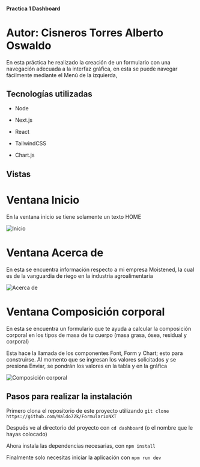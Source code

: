 #### Practica 1 Dashboard

# Autor: Cisneros Torres Alberto Oswaldo

En esta práctica he realizado la creación de un formulario con una navegación adecuada a la interfaz gráfica,
en esta se puede navegar fácilmente mediante el Menú de la izquierda,

## Tecnologías utilizadas

- Node

- Next.js

- React

- TailwindCSS

- Chart.js

## Vistas

# Ventana Inicio

En la ventana inicio se tiene solamente un texto HOME

![Inicio](https://imgur.com/gallery/4iOCcgD)

# Ventana Acerca de

En esta se encuentra información respecto a mi empresa Moistened, la cual es de la vanguardia de riego en la industria
agroalimentaria

![Acerca de](https://imgur.com/gallery/Jm3CZqC)

# Ventana Composición corporal

En esta se encuentra un formulario que te ayuda a calcular la composición corporal en los tipos de masa de tu cuerpo
(masa grasa, ósea, residual y corporal)

Esta hace la llamada de los componentes Font, Form y Chart; esto para construirse.
Al momento que se ingresan los valores solicitados y se presiona Enviar, se pondrán los valores en la tabla y en la gráfica

![Composición corporal](https://imgur.com/eNS3xtT)

## Pasos para realizar la instalación

Primero clona el repositorio de este proyecto utilizando `git clone https://github.com/Waldo72k/FormularioNXT`

Después ve al directorio del proyecto con `cd dashboard` (o el nombre que le hayas colocado)

Ahora instala las dependencias necesarias, con `npm install`

Finalmente solo necesitas iniciar la aplicación con `npm run dev`
